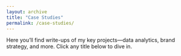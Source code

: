 ```yaml
---
layout: archive
title: "Case Studies"
permalink: /case-studies/
---
```


Here you’ll find write-ups of my key projects—data analytics, brand strategy, and more. Click any title below to dive in.
